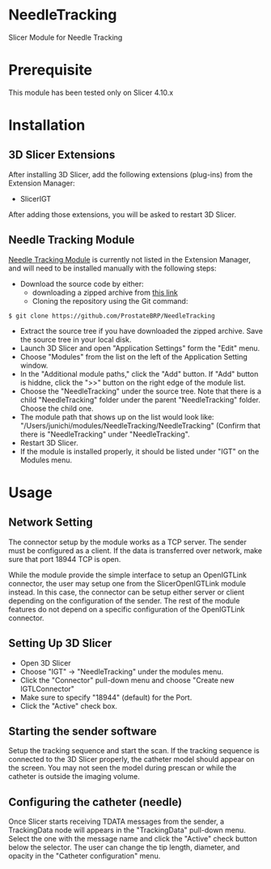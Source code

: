 NeedleTracking
==============
Slicer Module for Needle Tracking


Prerequisite
============

This module has been tested only on Slicer 4.10.x 

Installation
============

3D Slicer Extensions
--------------------

After installing 3D Slicer, add the following extensions (plug-ins) from the Extension Manager:

- SlicerIGT

After adding those extensions, you will be asked to restart 3D Slicer.

Needle Tracking Module
-----------------------

[Needle Tracking Module](https://github.com/ProstateBRP/NeedleTracking) is currently not listed in the Extension Manager, and will need to be installed manually with the following steps:

- Download the source code by either:
  - downloading a zipped archive from [this link](https://github.com/ProstateBRP/NeedleTracking/archive/master.zip)
  - Cloning the repository using the Git command:

~~~~
$ git clone https://github.com/ProstateBRP/NeedleTracking
~~~~

- Extract the source tree if you have downloaded the zipped archive. Save the source tree in your local disk.
- Launch 3D Slicer and open "Application Settings" form the "Edit" menu.
- Choose "Modules" from the list on the left of the Application Setting window.
- In the "Additional module paths," click the "Add" button. If "Add" button is hiddne, click the ">>" button on the right edge of the module list.
- Choose the "NeedleTracking" under the source tree. Note that there is a child "NeedleTracking" folder under the parent "NeedleTracking" folder. Choose the child one.
- The module path that shows up on the list would look like: "/Users/junichi/modules/NeedleTracking/NeedleTracking" (Confirm that there is "NeedleTracking" under "NeedleTracking".
- Restart 3D Slicer.
- If the module is installed properly, it should be listed under "IGT" on the Modules menu.

Usage
=====

Network Setting
---------------
The connector setup by the module works as a TCP server. The sender must be configured as a client. If the data is transferred over network, make sure that port 18944 TCP is open.

While the module provide the simple interface to setup an OpenIGTLink connector, the user may setup one from the SlicerOpenIGTLink module instead. In this case, the connector can be setup either server or client depending on the configuration of the sender. The rest of the module features do not depend on a specific configuration of the OpenIGTLink connector. 

Setting Up 3D Slicer
--------------------
- Open 3D Slicer
- Choose "IGT" -> "NeedleTracking" under the modules menu.
- Click the "Connector" pull-down menu and choose "Create new IGTLConnector"
- Make sure to specify "18944" (default) for the Port.
- Click the "Active" check box.


Starting the sender software
-----------------------------
Setup the tracking sequence and start the scan. If the tracking sequence is connected to the 3D Slicer properly, the catheter model should appear on the screen. You may not seen the model during prescan or while the catheter is outside the imaging volume.


Configuring the catheter (needle)
---------------------------------
Once Slicer starts receiving TDATA messages from the sender, a TrackingData node will appears in the "TrackingData" pull-down menu. Select the one with the message name and click the "Active" check button below the selector. The user can change the tip length, diameter, and opacity in the "Catheter configuration" menu.





















